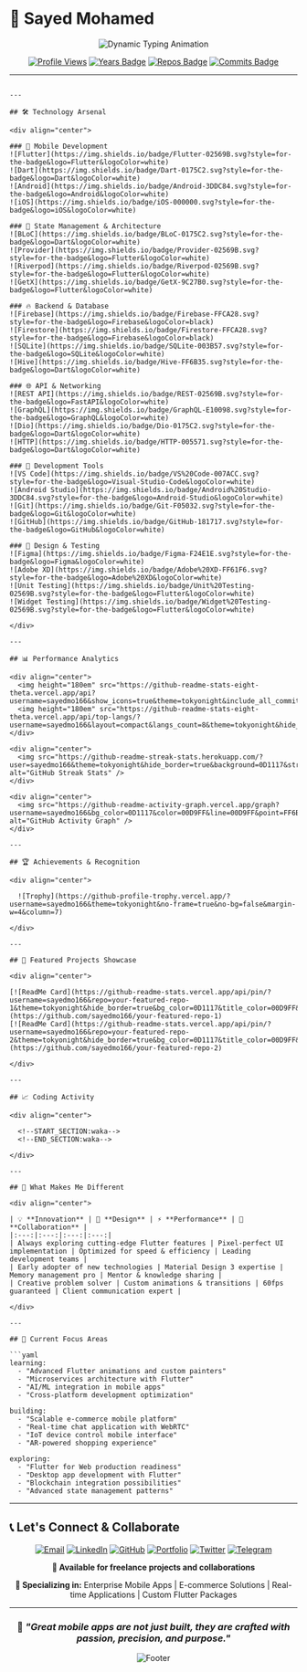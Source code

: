 # 🚀 Sayed Mohamed

<div align="center">
  <img src="https://readme-typing-svg.demolab.com?font=JetBrains+Mono&weight=600&size=28&duration=3000&pause=800&color=00D9FF&center=true&vCenter=true&multiline=true&width=800&height=120&lines=Flutter+Developer+%7C+Mobile+Architect;Firebase+Expert+%7C+Clean+Code+Advocate;Building+Next-Gen+Mobile+Experiences;Transforming+Ideas+into+Reality" alt="Dynamic Typing Animation" />
</div>

<div align="center">
  
  [![Profile Views](https://komarev.com/ghpvc/?username=sayedmo166&style=for-the-badge&color=00d9ff&labelColor=000000)](https://github.com/sayedmo166)
  [![Years Badge](https://badges.pufler.dev/years/sayedmo166?style=for-the-badge&color=00d9ff&labelColor=000000)](https://github.com/sayedmo166)
  [![Repos Badge](https://badges.pufler.dev/repos/sayedmo166?style=for-the-badge&color=00d9ff&labelColor=000000)](https://github.com/sayedmo166)
  [![Commits Badge](https://badges.pufler.dev/commits/monthly/sayedmo166?style=for-the-badge&color=00d9ff&labelColor=000000)](https://github.com/sayedmo166)

</div>

---

```

---

## 🛠️ Technology Arsenal

<div align="center">

### 📱 Mobile Development
![Flutter](https://img.shields.io/badge/Flutter-02569B.svg?style=for-the-badge&logo=Flutter&logoColor=white)
![Dart](https://img.shields.io/badge/Dart-0175C2.svg?style=for-the-badge&logo=Dart&logoColor=white)
![Android](https://img.shields.io/badge/Android-3DDC84.svg?style=for-the-badge&logo=Android&logoColor=white)
![iOS](https://img.shields.io/badge/iOS-000000.svg?style=for-the-badge&logo=iOS&logoColor=white)

### 🎯 State Management & Architecture
![BLoC](https://img.shields.io/badge/BLoC-0175C2.svg?style=for-the-badge&logo=Dart&logoColor=white)
![Provider](https://img.shields.io/badge/Provider-02569B.svg?style=for-the-badge&logo=Flutter&logoColor=white)
![Riverpod](https://img.shields.io/badge/Riverpod-02569B.svg?style=for-the-badge&logo=Flutter&logoColor=white)
![GetX](https://img.shields.io/badge/GetX-9C27B0.svg?style=for-the-badge&logo=Flutter&logoColor=white)

### 🔥 Backend & Database
![Firebase](https://img.shields.io/badge/Firebase-FFCA28.svg?style=for-the-badge&logo=Firebase&logoColor=black)
![Firestore](https://img.shields.io/badge/Firestore-FFCA28.svg?style=for-the-badge&logo=Firebase&logoColor=black)
![SQLite](https://img.shields.io/badge/SQLite-003B57.svg?style=for-the-badge&logo=SQLite&logoColor=white)
![Hive](https://img.shields.io/badge/Hive-FF6B35.svg?style=for-the-badge&logo=Dart&logoColor=white)

### 🌐 API & Networking
![REST API](https://img.shields.io/badge/REST-02569B.svg?style=for-the-badge&logo=FastAPI&logoColor=white)
![GraphQL](https://img.shields.io/badge/GraphQL-E10098.svg?style=for-the-badge&logo=GraphQL&logoColor=white)
![Dio](https://img.shields.io/badge/Dio-0175C2.svg?style=for-the-badge&logo=Dart&logoColor=white)
![HTTP](https://img.shields.io/badge/HTTP-005571.svg?style=for-the-badge&logo=Dart&logoColor=white)

### 🔧 Development Tools
![VS Code](https://img.shields.io/badge/VS%20Code-007ACC.svg?style=for-the-badge&logo=Visual-Studio-Code&logoColor=white)
![Android Studio](https://img.shields.io/badge/Android%20Studio-3DDC84.svg?style=for-the-badge&logo=Android-Studio&logoColor=white)
![Git](https://img.shields.io/badge/Git-F05032.svg?style=for-the-badge&logo=Git&logoColor=white)
![GitHub](https://img.shields.io/badge/GitHub-181717.svg?style=for-the-badge&logo=GitHub&logoColor=white)

### 🎨 Design & Testing
![Figma](https://img.shields.io/badge/Figma-F24E1E.svg?style=for-the-badge&logo=Figma&logoColor=white)
![Adobe XD](https://img.shields.io/badge/Adobe%20XD-FF61F6.svg?style=for-the-badge&logo=Adobe%20XD&logoColor=white)
![Unit Testing](https://img.shields.io/badge/Unit%20Testing-02569B.svg?style=for-the-badge&logo=Flutter&logoColor=white)
![Widget Testing](https://img.shields.io/badge/Widget%20Testing-02569B.svg?style=for-the-badge&logo=Flutter&logoColor=white)

</div>

---

## 📊 Performance Analytics

<div align="center">
  <img height="180em" src="https://github-readme-stats-eight-theta.vercel.app/api?username=sayedmo166&show_icons=true&theme=tokyonight&include_all_commits=true&count_private=true&hide_border=true&bg_color=0D1117&title_color=00D9FF&icon_color=00D9FF&text_color=FFFFFF"/>
  <img height="180em" src="https://github-readme-stats-eight-theta.vercel.app/api/top-langs/?username=sayedmo166&layout=compact&langs_count=8&theme=tokyonight&hide_border=true&bg_color=0D1117&title_color=00D9FF&text_color=FFFFFF"/>
</div>

<div align="center">
  <img src="https://github-readme-streak-stats.herokuapp.com/?user=sayedmo166&theme=tokyonight&hide_border=true&background=0D1117&stroke=00D9FF&ring=00D9FF&fire=FF6B35&currStreakNum=FFFFFF&sideNums=FFFFFF&currStreakLabel=00D9FF&sideLabels=00D9FF&dates=FFFFFF" alt="GitHub Streak Stats" />
</div>

<div align="center">
  <img src="https://github-readme-activity-graph.vercel.app/graph?username=sayedmo166&bg_color=0D1117&color=00D9FF&line=00D9FF&point=FF6B35&area=true&hide_border=true" alt="GitHub Activity Graph" />
</div>

---

## 🏆 Achievements & Recognition

<div align="center">
  
  ![Trophy](https://github-profile-trophy.vercel.app/?username=sayedmo166&theme=tokyonight&no-frame=true&no-bg=false&margin-w=4&column=7)
  
</div>

---

## 🎯 Featured Projects Showcase

<div align="center">

[![ReadMe Card](https://github-readme-stats.vercel.app/api/pin/?username=sayedmo166&repo=your-featured-repo-1&theme=tokyonight&hide_border=true&bg_color=0D1117&title_color=00D9FF&icon_color=FF6B35)](https://github.com/sayedmo166/your-featured-repo-1)
[![ReadMe Card](https://github-readme-stats.vercel.app/api/pin/?username=sayedmo166&repo=your-featured-repo-2&theme=tokyonight&hide_border=true&bg_color=0D1117&title_color=00D9FF&icon_color=FF6B35)](https://github.com/sayedmo166/your-featured-repo-2)

</div>

---

## 📈 Coding Activity

<div align="center">
  
  <!--START_SECTION:waka-->
  <!--END_SECTION:waka-->
  
</div>

---

## 🌟 What Makes Me Different

<div align="center">

| 💡 **Innovation** | 🎨 **Design** | ⚡ **Performance** | 🤝 **Collaboration** |
|:---:|:---:|:---:|:---:|
| Always exploring cutting-edge Flutter features | Pixel-perfect UI implementation | Optimized for speed & efficiency | Leading development teams |
| Early adopter of new technologies | Material Design 3 expertise | Memory management pro | Mentor & knowledge sharing |
| Creative problem solver | Custom animations & transitions | 60fps guaranteed | Client communication expert |

</div>

---

## 🚀 Current Focus Areas

```yaml
learning:
  - "Advanced Flutter animations and custom painters"
  - "Microservices architecture with Flutter"
  - "AI/ML integration in mobile apps"
  - "Cross-platform development optimization"

building:
  - "Scalable e-commerce mobile platform"
  - "Real-time chat application with WebRTC"
  - "IoT device control mobile interface"
  - "AR-powered shopping experience"

exploring:
  - "Flutter for Web production readiness"
  - "Desktop app development with Flutter"
  - "Blockchain integration possibilities"
  - "Advanced state management patterns"
```

---

## 📞 Let's Connect & Collaborate

<div align="center">
  
  [![Email](https://img.shields.io/badge/Email-D14836?style=for-the-badge&logo=gmail&logoColor=white)](mailto:sm4679313@gmail.com)
  [![LinkedIn](https://img.shields.io/badge/LinkedIn-0077B5?style=for-the-badge&logo=linkedin&logoColor=white)](https://www.linkedin.com/in/sayed-mohamed-aa7a04212/)
  [![GitHub](https://img.shields.io/badge/GitHub-100000?style=for-the-badge&logo=github&logoColor=white)](https://github.com/sayedmo166)
  [![Portfolio](https://img.shields.io/badge/Portfolio-FF5722?style=for-the-badge&logo=google-chrome&logoColor=white)](#)
  [![Twitter](https://img.shields.io/badge/Twitter-1DA1F2?style=for-the-badge&logo=twitter&logoColor=white)](#)
  [![Telegram](https://img.shields.io/badge/Telegram-2CA5E0?style=for-the-badge&logo=telegram&logoColor=white)](#)

</div>

<div align="center">
  
  **💼 Available for freelance projects and collaborations**
  
  **🎯 Specializing in:** Enterprise Mobile Apps | E-commerce Solutions | Real-time Applications | Custom Flutter Packages
  
</div>

---

<div align="center">
  
  ### 💭 *"Great mobile apps are not just built, they are crafted with passion, precision, and purpose."*
  
  ![Footer](https://capsule-render.vercel.app/api?type=waving&color=00D9FF&height=100&section=footer)
  
</div>
